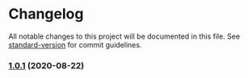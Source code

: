 # Changelog

All notable changes to this project will be documented in this file. See [standard-version](https://github.com/conventional-changelog/standard-version) for commit guidelines.

### [1.0.1](https://github.com/pandahereboy/npm-test/compare/v1.0.1-testing.0...v1.0.1) (2020-08-22)
